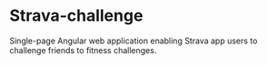 # Strava-challenge

Single-page Angular web application enabling Strava app users to challenge friends to fitness challenges.  